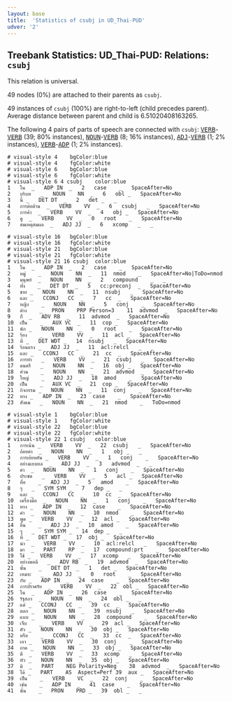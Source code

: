 ```yaml
---
layout: base
title:  'Statistics of csubj in UD_Thai-PUD'
udver: '2'
---
```


## Treebank Statistics: UD_Thai-PUD: Relations: `csubj`

This relation is universal.

49 nodes (0%) are attached to their parents as `csubj`.

49 instances of `csubj` (100%) are right-to-left (child precedes parent).
Average distance between parent and child is 6.51020408163265.

The following 4 pairs of parts of speech are connected with `csubj`: <tt><a href="th_pud-pos-VERB.html">VERB</a></tt>-<tt><a href="th_pud-pos-VERB.html">VERB</a></tt> (39; 80% instances), <tt><a href="th_pud-pos-NOUN.html">NOUN</a></tt>-<tt><a href="th_pud-pos-VERB.html">VERB</a></tt> (8; 16% instances), <tt><a href="th_pud-pos-ADJ.html">ADJ</a></tt>-<tt><a href="th_pud-pos-VERB.html">VERB</a></tt> (1; 2% instances), <tt><a href="th_pud-pos-VERB.html">VERB</a></tt>-<tt><a href="th_pud-pos-ADP.html">ADP</a></tt> (1; 2% instances).


~~~ conllu
# visual-style 4	bgColor:blue
# visual-style 4	fgColor:white
# visual-style 6	bgColor:blue
# visual-style 6	fgColor:white
# visual-style 6 4 csubj	color:blue
1	ใน	_	ADP	IN	_	2	case	_	SpaceAfter=No
2	บริบท	_	NOUN	NN	_	6	obl	_	SpaceAfter=No
3	นี้	_	DET	DT	_	2	det	_	_
4	การต่อต้าน	_	VERB	VV	_	6	csubj	_	SpaceAfter=No
5	การค้า	_	VERB	VV	_	4	obj	_	SpaceAfter=No
6	ดู	_	VERB	VV	_	0	root	_	SpaceAfter=No
7	สมเหตุสมผล	_	ADJ	JJ	_	6	xcomp	_	_

~~~


~~~ conllu
# visual-style 16	bgColor:blue
# visual-style 16	fgColor:white
# visual-style 21	bgColor:blue
# visual-style 21	fgColor:white
# visual-style 21 16 csubj	color:blue
1	ใน	_	ADP	IN	_	2	case	_	SpaceAfter=No
2	หมู่	_	NOUN	NN	_	11	nmod	_	SpaceAfter=No|ToDo=nmod
3	มนุษย์	_	NOUN	NN	_	2	compound	_	_
4	ทั้ง	_	DET	DT	_	5	cc:preconj	_	SpaceAfter=No
5	ชาย	_	NOUN	NN	_	11	nsubj	_	SpaceAfter=No
6	และ	_	CCONJ	CC	_	7	cc	_	SpaceAfter=No
7	หญิง	_	NOUN	NN	_	5	conj	_	SpaceAfter=No
8	ต่าง	_	PRON	PRP	Person=3	11	advmod	_	SpaceAfter=No
9	ก็	_	ADV	RB	_	11	advmod	_	SpaceAfter=No
10	เป็น	_	AUX	VC	_	11	cop	_	SpaceAfter=No
11	นัก	_	NOUN	NN	_	0	root	_	SpaceAfter=No
12	ร้อง	_	VERB	VV	_	11	acl	_	SpaceAfter=No
13	ที่	_	DET	WDT	_	14	nsubj	_	SpaceAfter=No
14	ร้อนแรง	_	ADJ	JJ	_	11	acl:relcl	_	_
15	และ	_	CCONJ	CC	_	21	cc	_	SpaceAfter=No
16	การทำ	_	VERB	VV	_	21	csubj	_	SpaceAfter=No
17	ดนตรี	_	NOUN	NN	_	16	obj	_	SpaceAfter=No
18	ส่วน	_	NOUN	NN	_	21	advmod	_	SpaceAfter=No
19	ใหญ่	_	ADJ	JJ	_	18	amod	_	SpaceAfter=No
20	เป็น	_	AUX	VC	_	21	cop	_	SpaceAfter=No
21	กิจกรรม	_	NOUN	NN	_	11	conj	_	SpaceAfter=No
22	ทาง	_	ADP	IN	_	23	case	_	SpaceAfter=No
23	สังคม	_	NOUN	NN	_	21	nmod	_	ToDo=nmod

~~~


~~~ conllu
# visual-style 1	bgColor:blue
# visual-style 1	fgColor:white
# visual-style 22	bgColor:blue
# visual-style 22	fgColor:white
# visual-style 22 1 csubj	color:blue
1	การเน้น	_	VERB	VV	_	22	csubj	_	SpaceAfter=No
2	ถ้อยคำ	_	NOUN	NN	_	1	obj	_	_
3	การเย้ยหยัน	_	VERB	VV	_	1	conj	_	SpaceAfter=No
4	อย่างแยบยล	_	ADJ	JJ	_	3	advmod	_	_
5	คำ	_	NOUN	NN	_	1	conj	_	SpaceAfter=No
6	ประชด	_	VERB	VV	_	5	acl	_	SpaceAfter=No
7	ทื่อ	_	ADJ	JJ	_	5	amod	_	SpaceAfter=No
8	ๆ	_	SYM	SYM	_	7	dep	_	_
9	และ	_	CCONJ	CC	_	10	cc	_	SpaceAfter=No
10	เครื่องมือ	_	NOUN	NN	_	1	conj	_	SpaceAfter=No
11	ทาง	_	ADP	IN	_	12	case	_	SpaceAfter=No
12	คำ	_	NOUN	NN	_	10	nmod	_	SpaceAfter=No
13	พูด	_	VERB	VV	_	12	acl	_	SpaceAfter=No
14	อื่น	_	ADJ	JJ	_	10	amod	_	SpaceAfter=No
15	ๆ	_	SYM	SYM	_	14	dep	_	_
16	ที่	_	DET	WDT	_	17	obj	_	SpaceAfter=No
17	นำ	_	VERB	VV	_	10	acl:relcl	_	SpaceAfter=No
18	มา	_	PART	RP	_	17	compound:prt	_	SpaceAfter=No
19	ใช้	_	VERB	VV	_	17	xcomp	_	SpaceAfter=No
20	อย่างพอดี	_	ADV	RB	_	19	advmod	_	SpaceAfter=No
21	นั้น	_	DET	DT	_	1	det	_	SpaceAfter=No
22	เหมาะ	_	ADJ	JJ	_	0	root	_	SpaceAfter=No
23	กับ	_	ADP	IN	_	24	case	_	SpaceAfter=No
24	การปราศรัย	_	VERB	VV	_	22	obl	_	SpaceAfter=No
25	ใน	_	ADP	IN	_	26	case	_	SpaceAfter=No
26	รัฐสภา	_	NOUN	NN	_	24	obl	_	_
27	แต่	_	CCONJ	CC	_	39	cc	_	SpaceAfter=No
28	ตลก	_	NOUN	NN	_	39	nsubj	_	SpaceAfter=No
29	แบบ	_	NOUN	NN	_	28	compound	_	SpaceAfter=No
30	เจ็บ	_	VERB	VV	_	29	acl	_	SpaceAfter=No
31	ตัว	_	NOUN	NN	_	30	obj	_	SpaceAfter=No
32	หรือ	_	CCONJ	CC	_	33	cc	_	SpaceAfter=No
33	เอา	_	VERB	VV	_	30	conj	_	SpaceAfter=No
34	ถาด	_	NOUN	NN	_	33	obj	_	SpaceAfter=No
35	ตี	_	VERB	VV	_	33	xcomp	_	SpaceAfter=No
36	หัว	_	NOUN	NN	_	35	obj	_	SpaceAfter=No
37	มิ	_	PART	NEG	Polarity=Neg	38	advmod	_	SpaceAfter=No
38	ได้	_	PART	AS	Aspect=Perf	39	aux	_	SpaceAfter=No
39	เป็น	_	VERB	VC	_	22	conj	_	SpaceAfter=No
40	เช่น	_	ADP	IN	_	41	case	_	SpaceAfter=No
41	นั้น	_	PRON	PRD	_	39	obl	_	_

~~~


